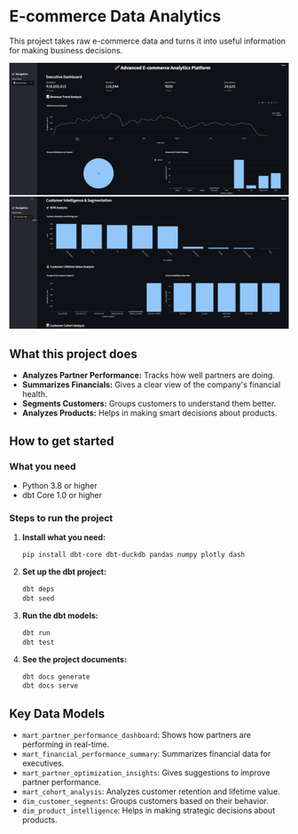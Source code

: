 # E-commerce Data Analytics

This project takes raw e-commerce data and turns it into useful information for making business decisions.

![Dashboard Screenshot](./screenshots/ss_1.png)
![Dashboard Screenshot](./screenshots/ss_2.png)

## What this project does

*   **Analyzes Partner Performance:** Tracks how well partners are doing.
*   **Summarizes Financials:** Gives a clear view of the company's financial health.
*   **Segments Customers:** Groups customers to understand them better.
*   **Analyzes Products:** Helps in making smart decisions about products.

## How to get started

### What you need
*   Python 3.8 or higher
*   dbt Core 1.0 or higher

### Steps to run the project
1.  **Install what you need:**
    ```bash
    pip install dbt-core dbt-duckdb pandas numpy plotly dash
    ```
2.  **Set up the dbt project:**
    ```bash
    dbt deps
    dbt seed
    ```
3.  **Run the dbt models:**
    ```bash
    dbt run
    dbt test
    ```
4.  **See the project documents:**
    ```bash
    dbt docs generate
    dbt docs serve
    ```

## Key Data Models

*   `mart_partner_performance_dashboard`: Shows how partners are performing in real-time.
*   `mart_financial_performance_summary`: Summarizes financial data for executives.
*   `mart_partner_optimization_insights`: Gives suggestions to improve partner performance.
*   `mart_cohort_analysis`: Analyzes customer retention and lifetime value.
*   `dim_customer_segments`: Groups customers based on their behavior.
*   `dim_product_intelligence`: Helps in making strategic decisions about products.
